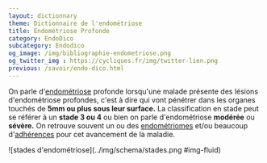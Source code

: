 ```yaml
---
layout: dictionnary
theme: Dictionnaire de l'endométriose
title: Endométriose Profonde
category: EndoDico
subcategory: Endodico
og_image: /img/bibliographie-endometriose.png
og_twitter_img : https://cycliques.fr/img/twitter-lien.png
previous: /savoir/endo-dico.html
---
```


On parle d'[endométriose](/savoir/endometriose.html) profonde lorsqu'une malade présente des lésions d'endométriose profondes, c'est à dire qui vont pénétrer dans les organes touchés de **5mm ou plus sous leur surface.** La classification en stade peut se référer à un **stade 3 ou 4** ou bien on parle d'endométriose **modérée** ou **sévère.** On retrouve souvent un ou des [endométriomes](/endo-dico/endometriome.html) et/ou beaucoup d'[adhérences](/endo-dico/adherences.html) pour cet avancement de la maladie.

![stades d'endométriose](../img/schema/stades.png #img-fluid)